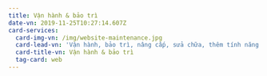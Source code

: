 ```yaml
---
title: Vận hành & bảo trì
date-vn: 2019-11-25T10:27:14.607Z
card-services:
  card-img-vn: /img/website-maintenance.jpg
  card-lead-vn: 'Vận hành, bảo trì, nâng cấp, sửa chữa, thêm tính năng... cho website có sẵn.'
  card-title-vn: Vận hành & bảo trì
  tag-card: web
---
```


